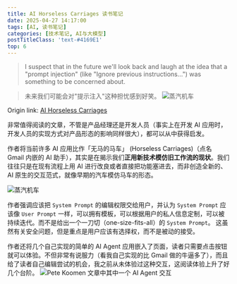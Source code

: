 ```yaml
---
title: AI Horseless Carriages 读书笔记
date: 2025-04-27 14:17:00
tags: [AI, 读书笔记]
categories: [技术笔记, AI与大模型]
postTitleClass: 'text-#4169E1'
top: 6
---
```


> I suspect that in the future we'll look back and laugh at the idea that a "prompt injection" (like "Ignore previous instructions...") was something to be concerned about.


> 未来我们可能会对"提示注入"这种担忧感到好笑。
![蒸汽机车](https://koomen.dev/images/steam-carriage.png)

<!-- more -->

Origin link: [AI Horseless Carriages](https://koomen.dev/essays/horseless-carriages/?open_in_browser=true#a-better-email-assistant)

非常值得阅读的文章，不管是产品经理还是开发人员（事实上在开发 AI 应用时，开发人员的实现方式对产品形态的影响同样很大），都可以从中获得启发。

作者将当前许多 AI 应用比作「无马的马车」 (Horseless Carriages)（点名 Gmail 内嵌的 AI
助手），其实是在揭示我们**正用新技术模仿旧工作流的现状**。我们往往只是在现有流程上用 AI 进行改良或者直接把功能塞进去，而非创造全新的、AI 原生的交互范式，就像早期的汽车模仿马车的形态。

![蒸汽机车](https://koomen.dev/images/steam-carriage.png)

作者强调应该把 `System Prompt` 的编辑权限交给用户，并认为 `System Prompt` 应该像 `User Prompt` 一样，可以拥有模板，可以根据用户的私人信息定制，可以被持续迭代。而不是给出一个一刀切（one-size-fits-all）的 `System Prompt`。
这虽然有关安全问题，但是重点是用户应该有选择权，而不是被动的接受。

作者还将几个自己实现的简单的 AI Agent 应用嵌入了页面，读者只需要点击按钮就可以体验。不但非常有说服力（看我自己实现的比 Gmail 做的牛逼多了），而且给了读者自己编辑尝试的机会，我之前从未体验过这种交互，这阅读体验上升了好几个台阶。
![Pete Koomen 文章中其中一个 AI Agent 交互](https://s2.loli.net/2025/04/27/z2MqxKiRkt9e5rZ.png)